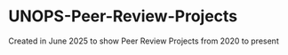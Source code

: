 # UNOPS-Peer-Review-Projects
Created in June 2025 to show Peer Review Projects from 2020 to present
